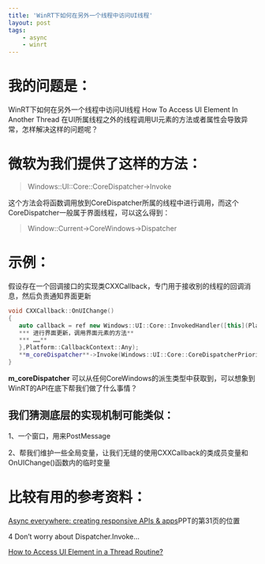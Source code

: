 ```yaml
---
title: 'WinRT下如何在另外一个线程中访问UI线程'
layout: post
tags:
    - async
    - winrt
---
```


# 我的问题是：
WinRT下如何在另外一个线程中访问UI线程 How To Access UI Element In Another Thread
在UI所属线程之外的线程调用UI元素的方法或者属性会导致异常，怎样解决这样的问题呢？

# 微软为我们提供了这样的方法：
> Windows::UI::Core::CoreDispatcher->Invoke

这个方法会将函数调用放到CoreDispatcher所属的线程中进行调用，而这个CoreDispatcher一般属于界面线程，可以这么得到：
> Window::Current->CoreWindows->Dispatcher

# 示例：
假设存在一个回调接口的实现类CXXCallback，专门用于接收别的线程的回调消息，然后负责通知界面更新

```c++
void CXXCallback::OnUIChange()
{
   auto callback = ref new Windows::UI::Core::InvokedHandler([this](Platform::Object^ sender, Windows::UI::Core::InvokedHandlerArgs^ eInvoke){
   *** 进行界面更新，调用界面元素的方法**
   *** ……**
   },Platform::CallbackContext::Any);
   **m_coreDispatcher**->Invoke(Windows::UI::Core::CoreDispatcherPriority::Normal, callback, m_coreDispatcher, nullptr);
}
```

**m_coreDispatcher** 可以从任何CoreWindows的派生类型中获取到，可以想象到WinRT的API在底下帮我们做了什么事情？

## 我们猜测底层的实现机制可能类似：
1、一个窗口，用来PostMessage  

2、帮我们维护一些全局变量，让我们无缝的使用CXXCallback的类成员变量和OnUIChange()函数内的临时变量


# 比较有用的参考资料：
[Async everywhere: creating responsive APIs & apps](http://channel9.msdn.com/Events/BUILD/BUILD2011/PLAT-203T)PPT的第31页的位置  

4 Don’t worry about Dispatcher.Invoke…

[How to Access UI Element in a Thread Routine? ](http://social.msdn.microsoft.com/Forums/en/winappswithnativecode/thread/e36f84be-db95-4764-951e-bfa662cdd11d)